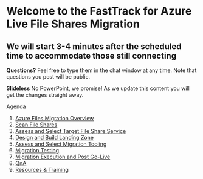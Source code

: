 # Welcome to the FastTrack for Azure Live File Shares Migration
## We will start 3-4 minutes after the scheduled time to accommodate those still connecting

**Questions?** Feel free to type them in the chat window at any time. Note that questions you post will be public.

**Slideless** No PowerPoint, we promise! As we update this content you will get the changes straight away.

Agenda
1. [Azure Files Migration Overview](./overview.md)
2. [Scan File Shares](./scan.md)
3. [Assess and Select Target File Share Service](./assess.md)
4. [Design and Build Landing Zone](./landingzone.md)
5. [Assess and Select Migration Tooling](./replication.md)
6. [Migration Testing](./testing.md)
7. [Migration Execution and Post Go-Live](./migration.md)
8. [QnA](./faq.md)
9. [Resources & Training](./resources.md)
